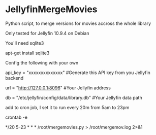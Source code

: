 # JellyfinMergeMovies
Python script, to merge versions for movies accross the whole library

Only tested for Jellyfin 10.9.4 on Debian


You'll need sqlite3

apt-get install sqlite3



Config the following with your own


api_key = "xxxxxxxxxxxxxx"  #Generate this API key from you Jellyfin backend

url = "http://127.0.0.1:8096"  #Your Jellyfin address

db = "/etc/jellyfin/config/data/library.db"  #Your Jellyfin data path



add to cron job, I set it to run every 20m from 5am to 23pm

crontab -e

*/20 5-23 * * * /root/mergemovies.py > /root/mergemov.log 2>&1
